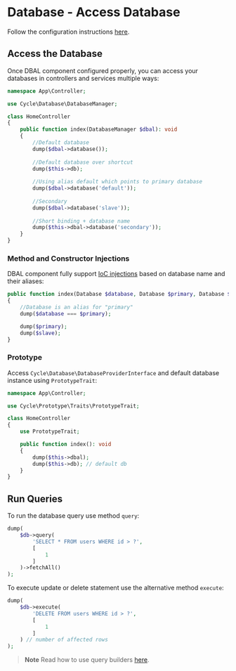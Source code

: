 # Database - Access Database

Follow the configuration instructions [here](/database/configuration.md).

## Access the Database

Once DBAL component configured properly, you can access your databases in controllers and services multiple ways:

```php
namespace App\Controller;

use Cycle\Database\DatabaseManager;

class HomeController 
{
    public function index(DatabaseManager $dbal): void
    {
        //Default database
        dump($dbal->database());
        
        //Default database over shortcut
        dump($this->db);
    
        //Using alias default which points to primary database
        dump($dbal->database('default'));
    
        //Secondary
        dump($dbal->database('slave'));
    
        //Short binding + database name
        dump($this->dbal->database('secondary'));
    }
}
```

### Method and Constructor Injections

DBAL component fully support [IoC injections](/framework/container.md) based on database name and their aliases:

```php
public function index(Database $database, Database $primary, Database $slave): void
{
    //Database is an alias for "primary"
    dump($database === $primary);

    dump($primary);
    dump($slave);
}
```

### Prototype

Access `Cycle\Database\DatabaseProviderInterface` and default database instance using `PrototypeTrait`:

```php
namespace App\Controller;

use Cycle\Prototype\Traits\PrototypeTrait;

class HomeController
{
    use PrototypeTrait;

    public function index(): void
    {
        dump($this->dbal);
        dump($this->db); // default db
    }
}
```

## Run Queries

To run the database query use method `query`:

```php
dump(
    $db->query(
        'SELECT * FROM users WHERE id > ?',
        [
            1
        ]
    )->fetchAll()
);
```

To execute update or delete statement use the alternative method `execute`:

```php
dump(
    $db->execute(
        'DELETE FROM users WHERE id > ?',
        [
            1
        ]
    ) // number of affected rows 
);
```

> **Note**
> Read how to use query builders [here](https://cycle-orm.dev/docs/database-query-builders/2.x/en).

